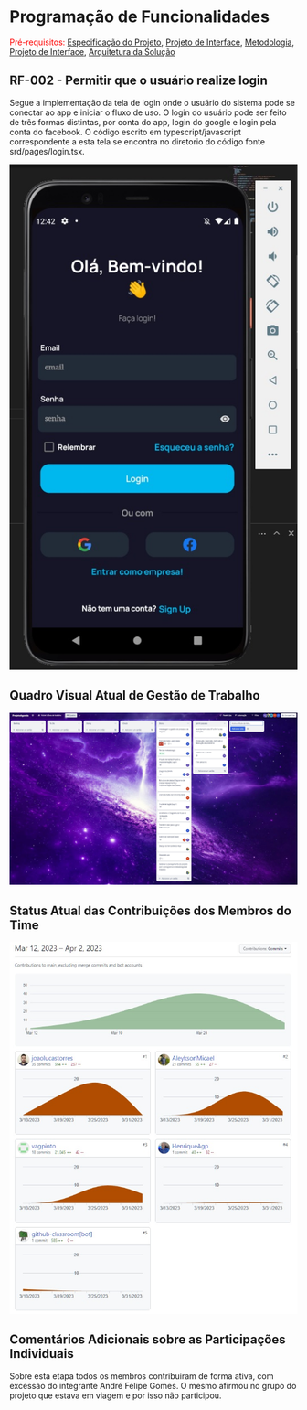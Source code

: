 # Programação de Funcionalidades

<span style="color:red">Pré-requisitos: <a href="2-Especificação do Projeto.md"> Especificação do Projeto</a></span>, <a href="3-Projeto de Interface.md"> Projeto de Interface</a>, <a href="4-Metodologia.md"> Metodologia</a>, <a href="3-Projeto de Interface.md"> Projeto de Interface</a>, <a href="5-Arquitetura da Solução.md"> Arquitetura da Solução</a>

## RF-002 - Permitir que o usuário realize login

Segue a implementação da tela de login onde o usuário do sistema pode se conectar ao app e iniciar o fluxo de uso. O login do usuário pode ser feito de três formas distintas, por conta do app, login do google e login pela conta do facebook. O código escrito em typescript/javascript correspondente a esta tela se encontra no diretorio do código fonte srd/pages/login.tsx.

![Implementação tela de login](img/login_tests_1.jpg)

## Quadro Visual Atual de Gestão de Trabalho

![Quadro Visual Atual de Gestão de Trabalho](img/quadro_visual.jpg)

## Status Atual das Contribuições dos Membros do Time

![Status Atual das Contribuições dos Membros do Time](img/status_contribuicoes.jpg)

## Comentários Adicionais sobre as Participações Individuais

Sobre esta etapa todos os membros contribuiram de forma ativa, com excessão do integrante André Felipe Gomes. O mesmo afirmou no grupo do projeto que estava em viagem e por isso não participou. 
